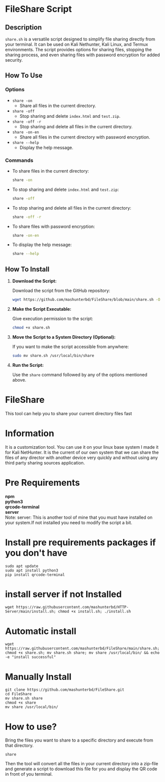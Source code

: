 # FileShare Script

## Description

`share.sh` is a versatile script designed to simplify file sharing directly from your terminal. It can be used on Kali Nethunter, Kali Linux, and Termux environments. The script provides options for sharing files, stopping the sharing process, and even sharing files with password encryption for added security.

## How To Use

### Options

- `share -on` 
  - Share all files in the current directory.
- `share -off` 
  - Stop sharing and delete `index.html` and `test.zip`.
- `share -off -r` 
  - Stop sharing and delete all files in the current directory.
- `share -on-en` 
  - Share all files in the current directory with password encryption.
- `share --help` 
  - Display the help message.

### Commands

- To share files in the current directory:
  ```sh
  share -on
  ```

- To stop sharing and delete `index.html` and `test.zip`:
  ```sh
  share -off
  ```

- To stop sharing and delete all files in the current directory:
  ```sh
  share -off -r
  ```

- To share files with password encryption:
  ```sh
  share -on-en
  ```

- To display the help message:
  ```sh
  share --help
  ```

## How To Install

1. **Download the Script:**

   Download the script from the GitHub repository:
   ```sh
   wget https://github.com/mashunterbd/FileShare/blob/main/share.sh -O share.sh
   ```

2. **Make the Script Executable:**

   Give execution permission to the script:
   ```sh
   chmod +x share.sh
   ```

3. **Move the Script to a System Directory (Optional):**

   If you want to make the script accessible from anywhere:
   ```sh
   sudo mv share.sh /usr/local/bin/share
   ```

4. **Run the Script:**

   Use the `share` command followed by any of the options mentioned above.

# FileShare
This tool can help you to share your current directory files fast

# Information 
It is a customization tool. You can use it on your linux base system I made it for Kali NetHunter. It is the current of our own system that we can share the files of any director with another device very quickly and without using any third party sharing sources application. 

# Pre Requirements 
<b>npm </b> </br> 
<b>python3 </b> </br> 
<b>qrcode-terminal </b> </br> 
<b>server </b> </br> 
Note: server: This is another tool of mine that you must have installed on your system.If not installed you need to modify the script a bit.
# Install pre requirements packages if you don't have
```
sudo apt update
sudo apt install python3
pip install qrcode-terminal
```
# install server if not Installed 
```
wget https://raw.githubusercontent.com/mashunterbd/HTTP-Server/main/install.sh; chmod +x install.sh; ./install.sh
```
# Automatic install
```
wget https://raw.githubusercontent.com/mashunterbd/FileShare/main/share.sh; chmod +x share.sh; mv share.sh share; mv share /usr/local/bin/ && echo -e "install successful"
```
# Manually Install
```
git clone https://github.com/mashunterbd/FileShare.git 
cd FileShare 
mv share.sh share 
chmod +x share
mv share /usr/local/bin/ 
```
# How to use?

Bring the files you want to share to a specific directory and execute from that directory.
```
share
```
Then the tool will convert all the files in your current directory into a zip-file and generate a script to download this file for you and display the QR code in front of you terminal.
